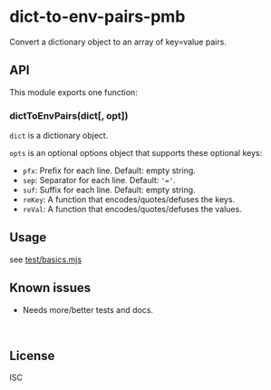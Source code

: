 ﻿
<!--#echo json="package.json" key="name" underline="=" -->
dict-to-env-pairs-pmb
=====================
<!--/#echo -->

<!--#echo json="package.json" key="description" -->
Convert a dictionary object to an array of key=value pairs.
<!--/#echo -->



API
---

This module exports one function:

### dictToEnvPairs(dict[, opt])

`dict` is a dictionary object.

`opts` is an optional options object that supports these optional keys:

* `pfx`: Prefix for each line. Default: empty string.
* `sep`: Separator for each line. Default: `'='`.
* `suf`: Suffix for each line. Default: empty string.
* `reKey`: A function that encodes/quotes/defuses the keys.
* `reVal`: A function that encodes/quotes/defuses the values.




Usage
-----

see [test/basics.mjs](test/basics.mjs)


<!--#toc stop="scan" -->



Known issues
------------

* Needs more/better tests and docs.




&nbsp;


License
-------
<!--#echo json="package.json" key=".license" -->
ISC
<!--/#echo -->
